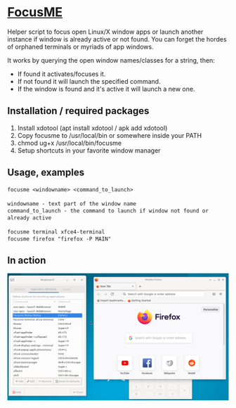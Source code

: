 # [FocusME](https://github.com/dixflat/FocusME/)
Helper script to focus open Linux/X window apps or launch another instance if window is already active or not found. 
You can forget the hordes of orphaned terminals or myriads of app windows.

It works by querying the open window names/classes for a string, then:

- If found it activates/focuses it.
- If not found it will launch the specified command.
- If the window is found and it's active it will launch a new one.

## Installation / required packages
1. Install xdotool (apt install xdotool / apk add xdotool)
2. Copy focusme to /usr/local/bin or somewhere inside your PATH
3. chmod ug+x /usr/local/bin/focusme
4. Setup shortcuts in your favorite window manager

## Usage, examples
```
focusme <windowname> <command_to_launch>

windowname - text part of the window name
command_to_launch - the command to launch if window not found or already active

focusme terminal xfce4-terminal
focusme firefox "firefox -P MAIN"

```

## In action
![FocusME in action](https://raw.githubusercontent.com/dixflat/focusME/main/focusme_example.gif)
